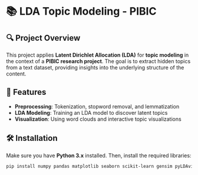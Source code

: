# 📚 LDA Topic Modeling - PIBIC  

## 🔍 Project Overview  
This project applies **Latent Dirichlet Allocation (LDA)** for **topic modeling** in the context of a **PIBIC research project**. The goal is to extract hidden topics from a text dataset, providing insights into the underlying structure of the content.  

## 📌 Features  
- **Preprocessing**: Tokenization, stopword removal, and lemmatization  
- **LDA Modeling**: Training an LDA model to discover latent topics  
- **Visualization**: Using word clouds and interactive topic visualizations  

## 🛠 Installation  
Make sure you have **Python 3.x** installed. Then, install the required libraries:  

```bash
pip install numpy pandas matplotlib seaborn scikit-learn gensim pyLDAvis
